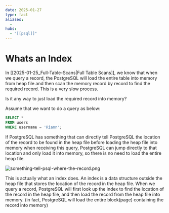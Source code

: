 ```yaml
---
date: 2025-01-27
type: fact
aliases:
  -
hubs:
  - "[[psql]]"
---
```


# Whats an Index

In [[2025-01-25_Full-Table-Scans|Full Table Scans]], we know that when we query a record, the PostgreSQL will load the entire table into memory from heap file and then scan the memory record by record to find the required record. This is a very slow process.

Is it any way to just load the required record into memory?

Assume that we want to do a query as below:

```sql
SELECT *
FROM users
WHERE username = 'Riann';
```

If PostgreSQL has something that can directly tell PostgreSQL the location of the record to be found in the heap file before loading the heap file into memory when receiving this query, PostgreSQL can jump directly to that location and only load it into memory, so there is no need to load the entire heap file.

![something-tell-psql-where-the-record.png](../assets/imgs/something-tell-psql-where-the-record.png)

This is actually what an index does. An index is a data structure outside the heap file that stores the location of the record in the heap file. When we query a record, PostgreSQL will first look up the index to find the location of the record in the heap file, and then load the record from the heap file into memory. (in fact, PostgreSQL will load the entire block(page) containing the record into memory)


